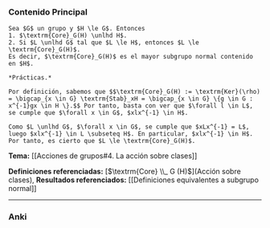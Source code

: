 ### Contenido Principal

```ad-proposition
Sea $G$ un grupo y $H \le G$. Entonces
1. $\textrm{Core}_G(H) \unlhd H$.
2. Si $L \unlhd G$ tal que $L \le H$, entonces $L \le \textrm{Core}_G(H)$.
Es decir, $\textrm{Core}_G(H)$ es el mayor subgrupo normal contenido en $H$.
```

```ad-proof
*Prácticas.*

Por definición, sabemos que $$\textrm{Core}_G(H) := \textrm{Ker}(\rho) = \bigcap_{x \in G} \textrm{Stab}_xH = \bigcap_{x \in G} \{g \in G : x^{-1}gx \in H \}.$$ Por tanto, basta con ver que $\forall l \in L$, se cumple que $\forall x \in G$, $xlx^{-1} \in H$.

Como $L \unlhd G$, $\forall x \in G$, se cumple que $xLx^{-1} = L$, luego $xlx^{-1} \in L \subseteq H$. En particular, $xlx^{-1} \in H$. Por tanto, es cierto que $L \le \textrm{Core}_G(H)$.
```

**Tema:** [[Acciones de grupos#4. La acción sobre clases]]

**Definiciones referenciadas:** [$\textrm{Core} \\_ G (H)$](Acción sobre clases), 
**Resultados referenciados:** [[Definiciones equivalentes a subgrupo normal]]

---
### Anki
